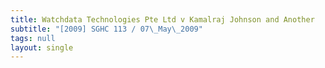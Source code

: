 ```yaml
---
title: Watchdata Technologies Pte Ltd v Kamalraj Johnson and Another
subtitle: "[2009] SGHC 113 / 07\_May\_2009"
tags: null
layout: single
---
```


